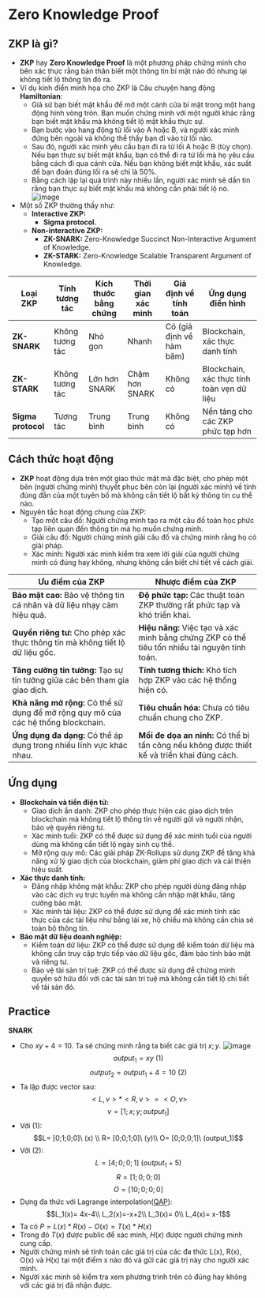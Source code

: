 # Zero Knowledge Proof
## ZKP là gì?
- **ZKP** hay **Zero Knowledge Proof** là một phương pháp chứng minh cho bên xác thực rằng bản thân biết một thông tin bí mật nào đó nhưng lại không tiết lộ thông tin đó ra.
- Ví dụ kinh điển minh họa cho ZKP là Câu chuyện hang động **Hamiltonian**:
    - Giả sử bạn biết mật khẩu để mở một cánh cửa bí mật trong một hang động hình vòng tròn. Bạn muốn chứng minh với một người khác rằng bạn biết mật khẩu mà không tiết lộ mật khẩu thực sự.
    - Bạn bước vào hang động từ lối vào A hoặc B, và người xác minh đứng bên ngoài và không thể thấy bạn đi vào từ lối nào.
    - Sau đó, người xác minh yêu cầu bạn đi ra từ lối A hoặc B (tùy chọn). Nếu bạn thực sự biết mật khẩu, bạn có thể đi ra từ lối mà họ yêu cầu bằng cách đi qua cánh cửa. Nếu bạn không biết mật khẩu, xác suất để bạn đoán đúng lối ra sẽ chỉ là 50%.
    - Bằng cách lặp lại quá trình này nhiều lần, người xác minh sẽ dần tin rằng bạn thực sự biết mật khẩu mà không cần phải tiết lộ nó.
![image](https://github.com/user-attachments/assets/e2d9d294-4e5f-4422-a452-6a3226da5748)
- Một số ZKP thường thấy như:
    - **Interactive ZKP:**
        - **Sigma protocol.**
    - **Non-interactive ZKP:**
        - **ZK-SNARK:** Zero-Knowledge Succinct Non-Interactive Argument of Knowledge.
        - **ZK-STARK:** Zero-Knowledge Scalable Transparent Argument of Knowledge.

| Loại ZKP | Tính tương tác | Kích thước bằng chứng | Thời gian xác minh | Giả định về tính toán | Ứng dụng điển hình |
|---|---|---|---|---|---|
| **ZK-SNARK** | Không tương tác | Nhỏ gọn | Nhanh | Có (giả định về hàm băm) | Blockchain, xác thực danh tính |
| **ZK-STARK** | Không tương tác | Lớn hơn SNARK | Chậm hơn SNARK | Không có | Blockchain, xác thực tính toàn vẹn dữ liệu |
| **Sigma protocol** | Tương tác | Trung bình | Trung bình | Không có | Nền tảng cho các ZKP phức tạp hơn |
## Cách thức hoạt động
- **ZKP** hoạt động dựa trên một giao thức mật mã đặc biệt, cho phép một bên (người chứng minh) thuyết phục bên còn lại (người xác minh) về tính đúng đắn của một tuyên bố mà không cần tiết lộ bất kỳ thông tin cụ thể nào.
- Nguyên tắc hoạt động chung của ZKP:
    - Tạo một câu đố: Người chứng minh tạo ra một câu đố toán học phức tạp liên quan đến thông tin mà họ muốn chứng minh.
    - Giải câu đố: Người chứng minh giải câu đố và chứng minh rằng họ có giải pháp.
    - Xác minh: Người xác minh kiểm tra xem lời giải của người chứng minh có đúng hay không, nhưng không cần biết chi tiết về cách giải.

| Ưu điểm của ZKP | Nhược điểm của ZKP |
|---|---|
| **Bảo mật cao:** Bảo vệ thông tin cá nhân và dữ liệu nhạy cảm hiệu quả. | **Độ phức tạp:** Các thuật toán ZKP thường rất phức tạp và khó triển khai. |
| **Quyền riêng tư:** Cho phép xác thực thông tin mà không tiết lộ dữ liệu gốc. | **Hiệu năng:** Việc tạo và xác minh bằng chứng ZKP có thể tiêu tốn nhiều tài nguyên tính toán. |
| **Tăng cường tin tưởng:** Tạo sự tin tưởng giữa các bên tham gia giao dịch. | **Tính tương thích:** Khó tích hợp ZKP vào các hệ thống hiện có. |
| **Khả năng mở rộng:** Có thể sử dụng để mở rộng quy mô của các hệ thống blockchain. | **Tiêu chuẩn hóa:** Chưa có tiêu chuẩn chung cho ZKP. |
| **Ứng dụng đa dạng:** Có thể áp dụng trong nhiều lĩnh vực khác nhau. | **Mối đe dọa an ninh:** Có thể bị tấn công nếu không được thiết kế và triển khai đúng cách. |
## Ứng dụng
- **Blockchain và tiền điện tử:**
    - Giao dịch ẩn danh: ZKP cho phép thực hiện các giao dịch trên blockchain mà không tiết lộ thông tin về người gửi và người nhận, bảo vệ quyền riêng tư.
    - Xác minh tuổi: ZKP có thể được sử dụng để xác minh tuổi của người dùng mà không cần tiết lộ ngày sinh cụ thể.
    - Mở rộng quy mô: Các giải pháp ZK-Rollups sử dụng ZKP để tăng khả năng xử lý giao dịch của blockchain, giảm phí giao dịch và cải thiện hiệu suất.
- **Xác thực danh tính:**
    - Đăng nhập không mật khẩu: ZKP cho phép người dùng đăng nhập vào các dịch vụ trực tuyến mà không cần nhập mật khẩu, tăng cường bảo mật.
    - Xác minh tài liệu: ZKP có thể được sử dụng để xác minh tính xác thực của các tài liệu như bằng lái xe, hộ chiếu mà không cần chia sẻ toàn bộ thông tin.
- **Bảo mật dữ liệu doanh nghiệp:**
    - Kiểm toán dữ liệu: ZKP có thể được sử dụng để kiểm toán dữ liệu mà không cần truy cập trực tiếp vào dữ liệu gốc, đảm bảo tính bảo mật và riêng tư.
    - Bảo vệ tài sản trí tuệ: ZKP có thể được sử dụng để chứng minh quyền sở hữu đối với các tài sản trí tuệ mà không cần tiết lộ chi tiết về tài sản đó.

## Practice
**SNARK**
- Cho $xy+4= 10$. Ta sẽ chứng minh rằng ta biết các giá trị $x;y$.
![image](https://github.com/user-attachments/assets/2036be49-8285-4a1e-b414-4e4b563a8850)
$$output_1= xy\ (1)$$
$$output_2= output_1 +4= 10\ (2)$$
- Ta lập được vector sau:
$$<L,v>*<R,v>= <O,v>$$
$$v= [1;x;y;output_1]$$
- Với $(1)$:
$$L= [0;1;0;0]\ (x) \\ R= [0;0;1;0]\ (y)\\ O= [0;0;0;1]\ (output_1)$$ 
- Với $(2)$:
$$L= [4;0;0;1]\ (output_1 + 5)$$
$$R= [1;0;0;0]$$
$$O= [10;0;0;0]$$ 
- Dựng đa thức với Lagrange interpolation([QAP](https://www.rareskills.io/post/quadratic-arithmetic-program)):
$$L_1(x)= 4x-4\\ L_2(x)=-x+2\\ L_3(x)= 0\\ L_4(x)= x-1$$
- Ta có $P = L(x) * R(x) - O(x) = T(x) * H(x)$
- Trong đó $T(x)$ được public để xác minh, $H(x)$ được người chứng minh cung cấp.
- Người chứng minh sẽ tính toán các giá trị của các đa thức L(x), R(x), O(x) và H(x) tại một điểm x nào đó và gửi các giá trị này cho người xác minh.
- Người xác minh sẽ kiểm tra xem phương trình trên có đúng hay không với các giá trị đã nhận được.